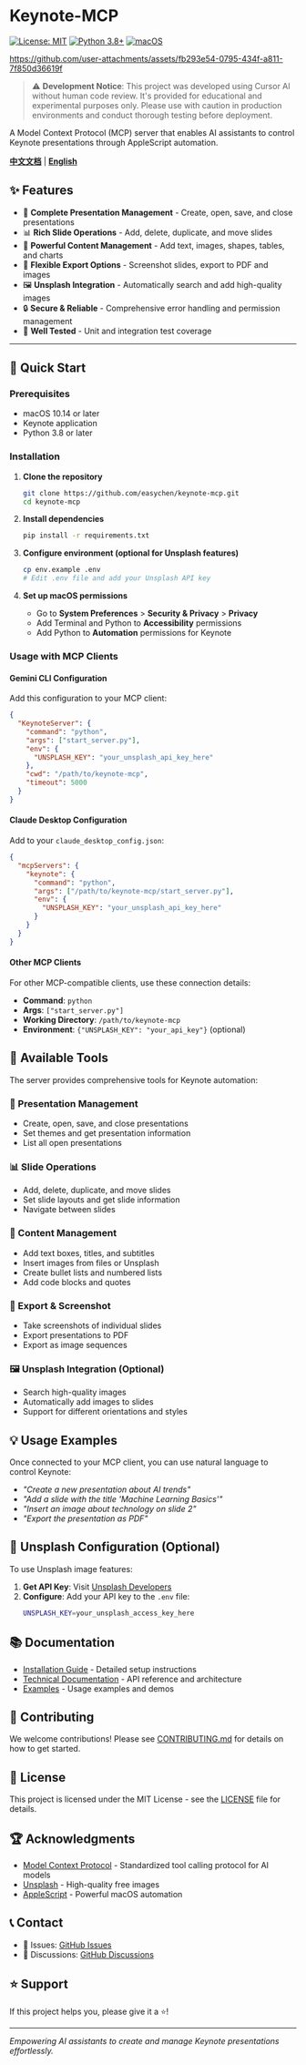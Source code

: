# Keynote-MCP

[![License: MIT](https://img.shields.io/badge/License-MIT-yellow.svg)](https://opensource.org/licenses/MIT)
[![Python 3.8+](https://img.shields.io/badge/python-3.8+-blue.svg)](https://www.python.org/downloads/)
[![macOS](https://img.shields.io/badge/platform-macOS-lightgrey.svg)](https://www.apple.com/macos/)


https://github.com/user-attachments/assets/fb293e54-0795-434f-a811-7f850d36619f


> ⚠️ **Development Notice**: This project was developed using Cursor AI without human code review. It's provided for educational and experimental purposes only. Please use with caution in production environments and conduct thorough testing before deployment.

A Model Context Protocol (MCP) server that enables AI assistants to control Keynote presentations through AppleScript automation.

**[中文文档](README_zh.md)** | **[English](README.md)**

## ✨ Features

- 🎨 **Complete Presentation Management** - Create, open, save, and close presentations
- 📊 **Rich Slide Operations** - Add, delete, duplicate, and move slides
- 📝 **Powerful Content Management** - Add text, images, shapes, tables, and charts
- 📸 **Flexible Export Options** - Screenshot slides, export to PDF and images
- 🖼️ **Unsplash Integration** - Automatically search and add high-quality images
- 🔒 **Secure & Reliable** - Comprehensive error handling and permission management
- 🧪 **Well Tested** - Unit and integration test coverage

---

## 🚀 Quick Start

### Prerequisites

- macOS 10.14 or later
- Keynote application
- Python 3.8 or later

### Installation

1. **Clone the repository**
   ```bash
   git clone https://github.com/easychen/keynote-mcp.git
   cd keynote-mcp
   ```

2. **Install dependencies**
   ```bash
   pip install -r requirements.txt
   ```

3. **Configure environment (optional for Unsplash features)**
   ```bash
   cp env.example .env
   # Edit .env file and add your Unsplash API key
   ```

4. **Set up macOS permissions**
   - Go to **System Preferences** > **Security & Privacy** > **Privacy**
   - Add Terminal and Python to **Accessibility** permissions
   - Add Python to **Automation** permissions for Keynote

### Usage with MCP Clients

#### Gemini CLI Configuration

Add this configuration to your MCP client:

```json
{
  "KeynoteServer": {
    "command": "python",
    "args": ["start_server.py"],
    "env": {
      "UNSPLASH_KEY": "your_unsplash_api_key_here"
    },
    "cwd": "/path/to/keynote-mcp",
    "timeout": 5000
  }
}
```

#### Claude Desktop Configuration

Add to your `claude_desktop_config.json`:

```json
{
  "mcpServers": {
    "keynote": {
      "command": "python",
      "args": ["/path/to/keynote-mcp/start_server.py"],
      "env": {
        "UNSPLASH_KEY": "your_unsplash_api_key_here"
      }
    }
  }
}
```

#### Other MCP Clients

For other MCP-compatible clients, use these connection details:
- **Command**: `python`
- **Args**: `["start_server.py"]`
- **Working Directory**: `/path/to/keynote-mcp`
- **Environment**: `{"UNSPLASH_KEY": "your_api_key"}` (optional)

## 📖 Available Tools

The server provides comprehensive tools for Keynote automation:

### 🎨 Presentation Management
- Create, open, save, and close presentations
- Set themes and get presentation information
- List all open presentations

### 📊 Slide Operations  
- Add, delete, duplicate, and move slides
- Set slide layouts and get slide information
- Navigate between slides

### 📝 Content Management
- Add text boxes, titles, and subtitles
- Insert images from files or Unsplash
- Create bullet lists and numbered lists
- Add code blocks and quotes

### 📸 Export & Screenshot
- Take screenshots of individual slides
- Export presentations to PDF
- Export as image sequences

### 🖼️ Unsplash Integration (Optional)
- Search high-quality images
- Automatically add images to slides
- Support for different orientations and styles

## 💡 Usage Examples

Once connected to your MCP client, you can use natural language to control Keynote:

- *"Create a new presentation about AI trends"*
- *"Add a slide with the title 'Machine Learning Basics'"*
- *"Insert an image about technology on slide 2"*
- *"Export the presentation as PDF"*

## 🔧 Unsplash Configuration (Optional)

To use Unsplash image features:

1. **Get API Key**: Visit [Unsplash Developers](https://unsplash.com/developers)
2. **Configure**: Add your API key to the `.env` file:
   ```bash
   UNSPLASH_KEY=your_unsplash_access_key_here
   ```

## 📚 Documentation

- [Installation Guide](docs/installation.md) - Detailed setup instructions
- [Technical Documentation](TECH.md) - API reference and architecture
- [Examples](examples/) - Usage examples and demos

## 🤝 Contributing

We welcome contributions! Please see [CONTRIBUTING.md](CONTRIBUTING.md) for details on how to get started.

## 📄 License

This project is licensed under the MIT License - see the [LICENSE](LICENSE) file for details.

## 🏆 Acknowledgments

- [Model Context Protocol](https://modelcontextprotocol.io/) - Standardized tool calling protocol for AI models
- [Unsplash](https://unsplash.com/) - High-quality free images
- [AppleScript](https://developer.apple.com/documentation/applescript) - Powerful macOS automation

## 📞 Contact

- 🐛 Issues: [GitHub Issues](https://github.com/easychen/keynote-mcp/issues)
- 💬 Discussions: [GitHub Discussions](https://github.com/easychen/keynote-mcp/discussions)

## ⭐ Support

If this project helps you, please give it a ⭐️!

---

*Empowering AI assistants to create and manage Keynote presentations effortlessly.*
